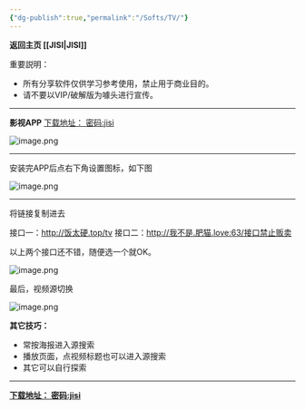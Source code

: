 ```yaml
---
{"dg-publish":true,"permalink":"/Softs/TV/"}
---
```



**返回主页 [[JISI\|JISI]]**

重要説明：
- 所有分享软件仅供学习参考使用，禁止用于商业目的。
- 请不要以VIP/破解版为噱头进行宣传。

---
**影视APP**
[下载地址： 密码:jisi](https://jisi.lanzout.com/b012v17ve)

![image.png](https://tc.899900.xyz/img/202306162217551.png)

---

安装完APP后点右下角设置图标，如下图

![image.png](https://tc.899900.xyz/img/202306162226998.png)

---

将链接复制进去

接口一：http://饭太硬.top/tv
接口二：http://我不是.肥猫.love:63/接口禁止贩卖

以上两个接口还不错，随便选一个就OK。

![image.png](https://tc.899900.xyz/img/202306162225652.png)


最后，视频源切换

![image.png](https://tc.899900.xyz/img/202306162231603.png)

**其它技巧：**
- 常按海报进入源搜索
- 播放页面，点视频标题也可以进入源搜索
- 其它可以自行探索

---

**[下载地址： 密码:jisi](https://jisi.lanzout.com/b012v17ve)**

